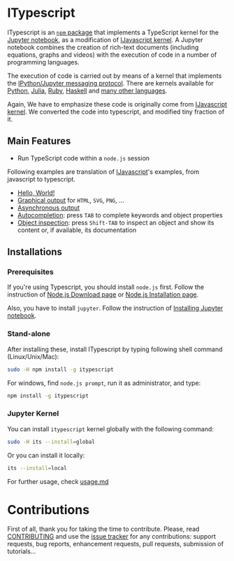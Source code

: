 # ITypescript

ITypescript is an [`npm` package](https://www.npmjs.com/) that implements a
TypeScript kernel for the [Jupyter notebook](http://jupyter.org/), as a modification of
[IJavascript kernel](http://n-riesco.github.io/ijavascript). A Jupyter
notebook combines the creation of rich-text documents (including equations,
graphs and videos) with the execution of code in a number of programming
languages.

The execution of code is carried out by means of a kernel that implements the
[IPython/Jupyter messaging
protocol](http://jupyter-client.readthedocs.io/en/latest/messaging.html).
There are kernels available for [Python](http://ipython.org/notebook.html),
[Julia](https://github.com/JuliaLang/IJulia.jl),
[Ruby](https://github.com/minad/iruby),
[Haskell](https://github.com/gibiansky/IHaskell) and [many
other languages](https://github.com/ipython/ipython/wiki/IPython-kernels-for-other-languages).

Again, We have to emphasize these code is originally come from [IJavascript kernel](http://n-riesco.github.io/ijavascript). 
We converted the code into typescript, and modified tiny fraction of it.

## Main Features

- Run TypeScript code within a `node.js` session

Following examples are translation of [IJavascript](http://n-riesco.github.io/ijavascript)'s
examples, from javascript to typescript.

- [Hello, World!](https://github.com/winnekes/itypescript/tree/master/doc/hello.ipynb)
- [Graphical
  output](https://github.com/nearbydelta/itypescript/tree/master/doc/graphics.ipynb) for
  `HTML`, `SVG`, `PNG`, ...
- [Asynchronous
  output](https://github.com/winnekes/itypescript/tree/master/doc/async.ipynb)
- [Autocompletion](https://github.com/winnekes/itypescript/tree/master/doc/Completion.Inspection.ipynb):
  press `TAB` to complete keywords and object properties
- [Object
  inspection](https://github.com/winnekes/itypescript/tree/master/doc/Completion.Inspection.ipynb): press
  `Shift-TAB` to inspect an object and show its content or, if available, its
  documentation

## Installations

### Prerequisites
If you're using Typescript, you should install `node.js` first.
Follow the instruction of [Node.js Download page](https://nodejs.org/en/download/) or
[Node.js Installation page](https://nodejs.org/en/download/package-manager/).

Also, you have to install `jupyter`. Follow the instruction of
[Installing Jupyter notebook](http://jupyter.readthedocs.io/en/latest/install.html).

### Stand-alone
After installing these, install ITypescript by typing following shell command (Linux/Unix/Mac):
```sh
sudo -H npm install -g itypescript
```
For windows, find `node.js prompt`, run it as administrator, and type:
```sh
npm install -g itypescript
```

### Jupyter Kernel
You can install `itypescript` kernel globally with the following command:
```sh
sudo -H its --install=global
```
Or you can install it locally:
```sh
its --install=local
```

For further usage, check [usage.md](https://github.com/winnekes/itypescript/blob/master/doc/usage.md)

# Contributions

First of all, thank you for taking the time to contribute. Please, read
[CONTRIBUTING](http://github.com/winnekes/itypescript/blob/master/CONTRIBUTING.md) and use
the [issue tracker](http://github.com/winnekes/itypescript/issues) for any
contributions: support requests, bug reports, enhancement requests, pull
requests, submission of tutorials...
